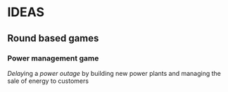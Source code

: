 # IDEAS

## Round based games
### Power management game
*Delay*ing a *power outage* by building new power plants and managing the sale of energy to customers
